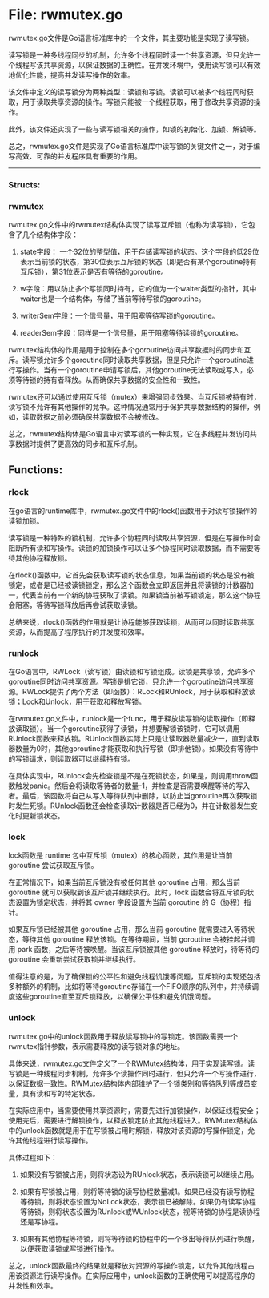 # File: rwmutex.go

rwmutex.go文件是Go语言标准库中的一个文件，其主要功能是实现了读写锁。

读写锁是一种多线程同步的机制，允许多个线程同时读一个共享资源，但只允许一个线程写该共享资源，以保证数据的正确性。在并发环境中，使用读写锁可以有效地优化性能，提高并发读写操作的效率。

该文件中定义的读写锁分为两种类型：读锁和写锁。读锁可以被多个线程同时获取，用于读取共享资源的操作。写锁只能被一个线程获取，用于修改共享资源的操作。

此外，该文件还实现了一些与读写锁相关的操作，如锁的初始化、加锁、解锁等。

总之，rwmutex.go文件是实现了Go语言标准库中读写锁的关键文件之一，对于编写高效、可靠的并发程序具有重要的作用。




---

### Structs:

### rwmutex

rwmutex.go文件中的rwmutex结构体实现了读写互斥锁（也称为读写锁），它包含了几个结构体字段：

1. state字段： 一个32位的整型值，用于存储读写锁的状态。这个字段的低29位表示当前锁的状态，第30位表示互斥锁的状态（即是否有某个goroutine持有互斥锁），第31位表示是否有等待的goroutine。

2. w字段：用以防止多个写锁同时持有，它的值为一个waiter类型的指针，其中waiter也是一个结构体，存储了当前等待写锁的goroutine。

3. writerSem字段：一个信号量，用于阻塞等待写锁的goroutine。

4. readerSem字段：同样是一个信号量，用于阻塞等待读锁的goroutine。

rwmutex结构体的作用是用于控制在多个goroutine访问共享数据时的同步和互斥。读写锁允许多个goroutine同时读取共享数据，但是只允许一个goroutine进行写操作。当有一个goroutine申请写锁后，其他goroutine无法读取或写入，必须等待锁的持有者释放。从而确保共享数据的安全性和一致性。

rwmutex还可以通过使用互斥锁（mutex）来增强同步效果。当互斥锁被持有时，读写锁不允许有其他操作的竞争。这种情况通常用于保护共享数据结构的操作，例如，读取数据之前必须确保共享数据不会被修改。

总之，rwmutex结构体是Go语言中对读写锁的一种实现，它在多线程并发访问共享数据时提供了更高效的同步和互斥机制。



## Functions:

### rlock

在go语言的runtime库中，rwmutex.go文件中的rlock()函数用于对读写锁操作的读锁加锁。

读写锁是一种特殊的锁机制，允许多个协程同时读取共享资源，但是在写操作时会阻断所有读和写操作。读锁的加锁操作可以让多个协程同时读取数据，而不需要等待其他协程释放锁。

在rlock()函数中，它首先会获取读写锁的状态信息，如果当前锁的状态是没有被锁定，或者是已经被读锁锁定，那么这个函数会立即返回并且将读锁的计数器加一，代表当前有一个新的协程获取了读锁。如果锁当前被写锁锁定，那么这个协程会阻塞，等待写锁释放后再尝试获取读锁。

总结来说，rlock()函数的作用就是让协程能够获取读锁，从而可以同时读取共享资源，从而提高了程序执行的并发度和效率。



### runlock

在Go语言中，RWLock（读写锁）由读锁和写锁组成。读锁是共享锁，允许多个goroutine同时访问共享资源。写锁是排它锁，只允许一个goroutine访问共享资源。RWLock提供了两个方法（即函数）：RLock和RUnlock，用于获取和释放读锁；Lock和Unlock，用于获取和释放写锁。

在rwmutex.go文件中，runlock是一个func，用于释放读写锁的读取操作（即释放读取锁）。当一个goroutine获得了读锁，并想要解锁该锁时，它可以调用RUnlock函数来释放锁。RUnlock函数实际上只是让读取器数量减少一，直到读取器数量为0时，其他goroutine才能获取和执行写锁（即排他锁）。如果没有等待中的写锁请求，则读取器可以继续持有锁。

在具体实现中，RUnlock会先检查锁是不是在死锁状态，如果是，则调用throw函数触发panic。然后会将读取等待者的数量-1，并检查是否需要唤醒等待的写入者。最后，该函数将自己从写入等待队列中删除，以防止当goroutine再次获取锁时发生死锁。RUnlock函数还会检查读取计数器是否已经为0，并在计数器发生变化时更新锁状态。



### lock

lock函数是 runtime 包中互斥锁（mutex）的核心函数，其作用是让当前 goroutine 尝试获取互斥锁。

在正常情况下，如果当前互斥锁没有被任何其他 goroutine 占用，那么当前 goroutine 就可以获取到该互斥锁并继续执行。此时，lock 函数会将互斥锁的状态设置为锁定状态，并将其 owner 字段设置为当前 goroutine 的 G（协程）指针。

如果互斥锁已经被其他 goroutine 占用，那么当前 goroutine 就需要进入等待状态，等待其他 goroutine 释放该锁。在等待期间，当前 goroutine 会被挂起并调用 park 函数，之后等待被唤醒。当该互斥锁被其他 goroutine 释放时，待等待的 goroutine 会重新尝试获取锁并继续执行。

值得注意的是，为了确保锁的公平性和避免线程饥饿等问题，互斥锁的实现还包括多种额外的机制，比如将等待goroutine存储在一个FIFO顺序的队列中，并持续调度这些goroutine直至互斥锁释放，以确保公平性和避免饥饿问题。



### unlock

rwmutex.go中的unlock函数用于释放读写锁中的写锁定。该函数需要一个rwmutex指针参数，表示需要释放的读写锁对象的地址。

具体来说，rwmutex.go文件定义了一个RWMutex结构体，用于实现读写锁。读写锁是一种线程同步机制，允许多个读操作同时进行，但只允许一个写操作进行，以保证数据一致性。RWMutex结构体内部维护了一个锁类别和等待队列等成员变量，具有读和写的特定状态。

在实际应用中，当需要使用共享资源时，需要先进行加锁操作，以保证线程安全；使用完后，需要进行解锁操作，以释放锁定防止其他线程进入。RWMutex结构体中的unlock函数就是用于在写锁被占用时解锁，释放对该资源的写操作锁定，允许其他线程进行读写操作。

具体过程如下：

1. 如果没有写锁被占用，则将状态设为RUnlock状态，表示读锁可以继续占用。

2. 如果有写锁被占用，则将等待锁的读写协程数量减1。如果已经没有读写协程等待锁，则将状态设置为NoLock状态，表示锁已被解除。如果仍有读写协程等待锁，则将状态设置为RUnlock或WUnlock状态，视等待锁的协程是读协程还是写协程。

3. 如果有其他协程等待锁，则将等待锁的协程中的一个移出等待队列进行唤醒，以便获取读锁或写锁进行操作。

总之，unlock函数最终的结果就是释放对资源的写操作锁定，以允许其他线程占用该资源进行读写操作。在实际应用中，unlock函数的正确使用可以提高程序的并发性和效率。



